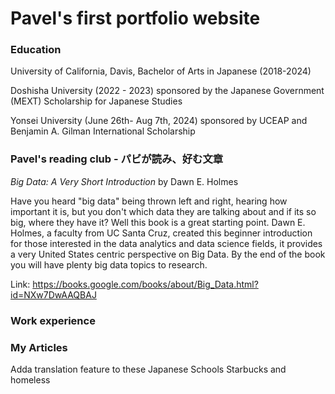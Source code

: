 # Pavel's first portfolio website

### Education
University of California, Davis, Bachelor of Arts in Japanese (2018-2024)

Doshisha University (2022 - 2023) sponsored by the Japanese Government (MEXT) Scholarship for Japanese Studies

Yonsei University (June 26th- Aug 7th, 2024) sponsored by UCEAP and Benjamin A. Gilman International Scholarship 


### Pavel's reading club - パビが読み、好む文章
*Big Data: A Very Short Introduction* by Dawn E. Holmes 

Have you heard "big data" being thrown left and right, hearing how important it is, but you don't which data they are talking about and if its so big, where they have it? Well this book is a great starting point. Dawn E. Holmes, a faculty from UC Santa Cruz, created this beginner introduction for those interested in the data analytics and data science fields, it provides a very United States centric perspective on Big Data. By the end of the book you will have plenty big data topics to research.

Link: https://books.google.com/books/about/Big_Data.html?id=NXw7DwAAQBAJ 

### Work experience

### My Articles

Adda translation feature to these
Japanese Schools
Starbucks and homeless
